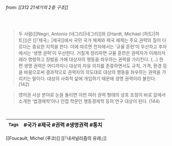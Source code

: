 
###### from: [[312 21세기의 2층 구조]]

<br/>

>두 사람([[Negri, Antonio (네그리)|네그리]]와 [[Hardt, Michael (하트)|하트]])은 [[『제국』|제국]]에서 국민 국가 체제와 제국 체제는 주요 권력의 질이 다르다는 중요한 지적을 한다. 이에 따르면 전자에서는 ‘규율 훈련’이 우선하고 후자에서는 ‘생명 권력’이 우선한다.
>거칠게 정리하면 규율 훈련은 권력자가 이래라저래라 명령하고 징벌을 가해 대상자의 행동을 좌우하는 권력을 가리킨다. (…) 한편 생명 권력은 어디까지나 대상의 자유 의지를 존중하면서도 규칙, 가격, 환경 등을 바꿈으로써 결과적으로 권력자의 의도대로 대상의 행동을 좌우하는 권력을 가리키는 말이다. 대상의 사회적 삶에 개입하기 때문에 생명 권력이라 불린다. (142)

>영어권 사상 분야로 눈을 돌리면 이런 여러 권력 형태의 상호 조정이 바로 앞에서 소개한 ‘법경제학’이나 인접 학문인 행동경제학 등의 연구 대상이 된다. (144)
 

<br/>

| <small> Tags </small> | #국가 #제국 #권력 #생명권력 #통치 |
| --- | --- |

[[Foucault, Michel (푸코)]]
[[『내셔널리즘의 유래』]]

